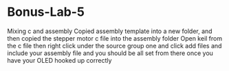 # Bonus-Lab-5
Mixing c and assembly
Copied assembly template into a new folder, and then copied the stepper motor c file into the assembly folder
Open keil from the c file
then right click under the source group one and click add files and include your assembly file 
and you should be all set from there once you have your OLED hooked up correctly
